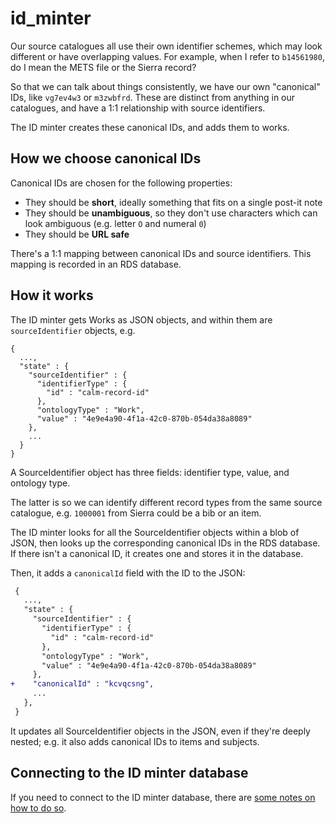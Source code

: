 # id_minter

Our source catalogues all use their own identifier schemes, which may look different or have overlapping values.
For example, when I refer to `b14561980`, do I mean the METS file or the Sierra record?

So that we can talk about things consistently, we have our own "canonical" IDs, like `vg7ev4w3` or `m3zwbfrd`.
These are distinct from anything in our catalogues, and have a 1:1 relationship with source identifiers.

The ID minter creates these canonical IDs, and adds them to works.

## How we choose canonical IDs

Canonical IDs are chosen for the following properties:

*   They should be **short**, ideally something that fits on a single post-it note
*   They should be **unambiguous**, so they don't use characters which can look ambiguous (e.g. letter `O` and numeral `0`)
*   They should be **URL safe**

There's a 1:1 mapping between canonical IDs and source identifiers.
This mapping is recorded in an RDS database.

## How it works

The ID minter gets Works as JSON objects, and within them are `sourceIdentifier` objects, e.g.

```
{
  ...,
  "state" : {
    "sourceIdentifier" : {
      "identifierType" : {
        "id" : "calm-record-id"
      },
      "ontologyType" : "Work",
      "value" : "4e9e4a90-4f1a-42c0-870b-054da38a8089"
    },
    ...
  }
}
```

A SourceIdentifier object has three fields: identifier type, value, and ontology type.

The latter is so we can identify different record types from the same source catalogue, e.g. `1000001` from Sierra could be a bib or an item.

The ID minter looks for all the SourceIdentifier objects within a blob of JSON, then looks up the corresponding canonical IDs in the RDS database.
If there isn't a canonical ID, it creates one and stores it in the database.

Then, it adds a `canonicalId` field with the ID to the JSON:

```diff
 {
   ...,
   "state" : {
     "sourceIdentifier" : {
       "identifierType" : {
         "id" : "calm-record-id"
       },
       "ontologyType" : "Work",
       "value" : "4e9e4a90-4f1a-42c0-870b-054da38a8089"
     },
+    "canonicalId" : "kcvqcsng",
     ...
   },
 }
```

It updates all SourceIdentifier objects in the JSON, even if they're deeply nested; e.g. it also adds canonical IDs to items and subjects.

## Connecting to the ID minter database

If you need to connect to the ID minter database, there are [some notes on how to do so](./connect_to_the_database.md).
